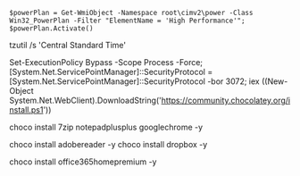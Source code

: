 ```
$powerPlan = Get-WmiObject -Namespace root\cimv2\power -Class Win32_PowerPlan -Filter "ElementName = 'High Performance'"; $powerPlan.Activate()

```
tzutil /s 'Central Standard Time'

Set-ExecutionPolicy Bypass -Scope Process -Force; [System.Net.ServicePointManager]::SecurityProtocol = [System.Net.ServicePointManager]::SecurityProtocol -bor 3072; iex ((New-Object System.Net.WebClient).DownloadString('https://community.chocolatey.org/install.ps1'))


choco install 7zip notepadplusplus googlechrome -y

choco install adobereader -y
choco install dropbox -y

choco install office365homepremium -y


